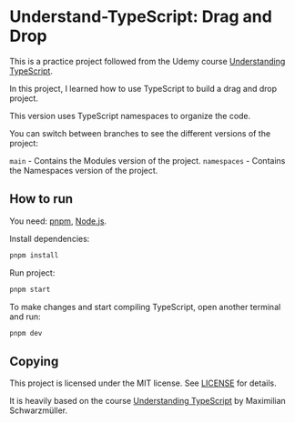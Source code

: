# Understand-TypeScript: Drag and Drop

This is a practice project followed from the Udemy course [Understanding TypeScript](https://www.udemy.com/course/understanding-typescript/).

In this project, I learned how to use TypeScript to build a drag and drop project.

This version uses TypeScript namespaces to organize the code.

You can switch between branches to see the different versions of the project:

`main` - Contains the Modules version of the project.
`namespaces` - Contains the Namespaces version of the project.

## How to run

You need: [pnpm](https://pnpm.io/), [Node.js](https://nodejs.org/en/).

Install dependencies:

```bash
pnpm install
```

Run project:

```bash
pnpm start
```

To make changes and start compiling TypeScript, open another terminal and run:

```bash
pnpm dev
```

## Copying

This project is licensed under the MIT license. See [LICENSE](LICENSE) for details.

It is heavily based on the course [Understanding TypeScript](https://github.com/themaximehardy/understanding-typescript) by Maximilian Schwarzmüller.
